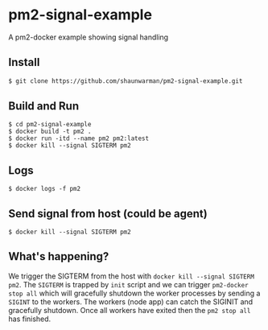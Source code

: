 # pm2-signal-example
A pm2-docker example showing signal handling

## Install
```bash
$ git clone https://github.com/shaunwarman/pm2-signal-example.git
```

## Build and Run
```
$ cd pm2-signal-example
$ docker build -t pm2 .
$ docker run -itd --name pm2 pm2:latest
$ docker kill --signal SIGTERM pm2
```

## Logs
```
$ docker logs -f pm2
```

## Send signal from host (could be agent)
```
$ docker kill --signal SIGTERM pm2
```

## What's happening?
We trigger the SIGTERM from the host with `docker kill --signal SIGTERM pm2`.
The `SIGTERM` is trapped by `init` script and we can trigger `pm2-docker stop all` which will gracefully shutdown the worker
processes by sending a `SIGINT` to the workers. The workers (node app) can catch the SIGINIT and gracefully shutdown. Once all workers have exited then the `pm2 stop all` has finished.

